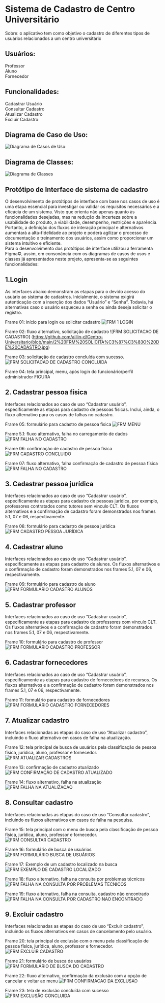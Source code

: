 # Sistema de Cadastro de Centro Universitário

Sobre: o aplicativo tem como objetivo o cadastro de diferentes tipos de usuários relacionados a um centro universitário

## Usuários:
Professor \
Aluno \
Fornecedor 

## Funcionalidades:
Cadastrar Usuário \
Consultar Cadastro \
Atualizar Cadastro \
Excluir Cadastro 

## Diagrama de Caso de Uso:

![Diagrama de Casos de Uso](https://github.com/aillin-d/Centro-Universitario/blob/main/Caso%20de%20Uso.JPG)

## Diagrama de Classes:
![Diagrama de Classes](https://github.com/aillin-d/Centro-Universitario/blob/main/image.png)

## Protótipo de Interface de sistema de cadastro

O desenvolvimento de protótipos de interface com base nos casos de uso é uma etapa essencial para investigar ou validar os requisitos necessários e a eficácia de um sistema. Visto que orienta não apenas quanto às funcionalidades desejadas, mas na redução da incerteza sobre a usabilidade do produto, a viabilidade, desempenho, restrições e aparência. \
Portanto, a definição dos fluxos de interação principal e alternativos aumentará a alta-fidelidade ao projeto e poderá agilizar o processo de documentação e treinamento dos usuários, assim como proporcionar um sistema intuitivo e eficiente. \
Para o desenvolvimento dos protótipos de interface utilizou a ferramenta Figma©, assim, em consonância com os diagramas de casos de usos e classes já apresentados neste projeto, apresenta-se as seguintes funcionalidades: 

## 1.Login
As interfaces abaixo demonstram as etapas para o devido acesso do usuário ao sistema de cadastros. Inicialmente, o sistema exigirá autenticação com a inserção dos dados “Usuário” e “Senha”. Todavia, há alternativas caso o usuário esqueceu a senha ou ainda deseja solicitar o registro. 

Frame 01: início para login ou solicitar cadastro
![FRM 1 LOGIN](https://github.com/aillin-d/Centro-Universitario/blob/main/1%20FRM%20LOGIN.jpg)

Frame 02: fluxo alternativo, solicitação de cadastro
![FRM SOLICITACAO DE CADASTRO] (https://github.com/aillin-d/Centro-Universitario/blob/main/2%20FRM%20SOLICITA%C3%87%C3%83O%20DE%20CADASTRO.jpg)

Frame 03: solicitação de cadastro concluída com sucesso.
![FRM SOLICITACAO DE CADASTRO CONCLUIDA](https://github.com/aillin-d/Centro-Universitario/blob/main/3%20FRM%20SOLICITA%C3%87%C3%83O%20DE%20CADASTRO%20CONCLUIDA.jpg)

Frame 04: tela principal, menu, após login do funcionário/perfil administrador
FIGURA

## 2. Cadastrar pessoa física
Interfaces relacionados ao caso de uso “Cadastrar usuário”, especificamente as etapas para cadastro de pessoas físicas. Inclui, ainda, o fluxo alternativo para os casos de falhas no cadastro. 

Frame 05: formulário para cadastro de pessoa física
![FRM MENU](https://github.com/aillin-d/Centro-Universitario/blob/main/4%20FRM%20MENU.jpg)

Frame 5.1: fluxo alternativo, falha no carregamento de dados
![FRM FALHA NO CADASTRO](https://github.com/aillin-d/Centro-Universitario/blob/main/5.1%20FRM%20FALHA%20CADASTRO%20PF.jpg)

Frame 06: confirmação de cadastro de pessoa física
![FRM CADASTRO CONCLUIDO](https://github.com/aillin-d/Centro-Universitario/blob/main/6.%20FRM%20CADASTRO%20CONCLU%C3%8DDO%20PF.jpg)

Frame 07: fluxo alternativo, falha confirmação de cadastro de pessoa física
![FRM FALHA NO CADASTRO](https://github.com/aillin-d/Centro-Universitario/blob/main/7%20FRM%20FALHA%20NO%20CADASTRO.jpg)

## 3. Cadastrar pessoa jurídica
Interfaces relacionados ao caso de uso “Cadastrar usuário”, especificamente as etapas para cadastro de pessoas jurídica, por exemplo, professores contratados como tutores sem vínculo CLT. Os fluxos alternativos e a confirmação de cadastro foram demonstrados nos frames 5.1, 07 e 06, respectivamente. 

Frame 08: formulário para cadastro de pessoa jurídica
![FRM CADASTRO PESSOA JURÍDICA](https://github.com/aillin-d/Centro-Universitario/blob/main/8%20FRM%20CADASTRO%20PJ.jpg)

## 4. Cadastrar aluno
Interfaces relacionados ao caso de uso “Cadastrar usuário”, especificamente as etapas para cadastro de alunos. Os fluxos alternativos e a confirmação de cadastro foram demonstrados nos frames 5.1, 07 e 06, respectivamente. 

Frame 09: formulário para cadastro de aluno
![FRM FORMULÁRIO CADASTRO ALUNOS](https://github.com/aillin-d/Centro-Universitario/blob/main/9%20FRM%20CADASTRO%20ALUNO.jpg)

## 5. Cadastrar professor
Interfaces relacionados ao caso de uso “Cadastrar usuário”, especificamente as etapas para cadastro de professores com vínculo CLT. Os fluxos alternativos e a confirmação de cadastro foram demonstrados nos frames 5.1, 07 e 06, respectivamente. 

Frame 10: formulário para cadastro de professor
![FRM FORMULÁRIO CADASTRO PROFESSOR](https://github.com/aillin-d/Centro-Universitario/blob/main/10%20FRM%20CADASTRO%20PROFESSOR.jpg)

## 6. Cadastrar fornecedores
Interfaces relacionados ao caso de uso “Cadastrar usuário”, especificamente as etapas para cadastro de fornecedores de recursos. Os fluxos alternativos e a confirmação de cadastro foram demonstrados nos frames 5.1, 07 e 06, respectivamente. 

Frame 11: formulário para cadastro de fornecedores
![FRM FORMULÁRIO CADASTRO FORNECEDORES](https://github.com/aillin-d/Centro-Universitario/blob/main/11%20FRM%20CADASTRO%20FORNECEDOR.jpg)

## 7. Atualizar cadastro
Interfaces relacionadas as etapas do caso de uso “Atualizar cadastro”, incluindo o fluxo alternativo em casos de falha na atualização.

Frame 12: tela principal de busca de usuários pela classificação de pessoa física, jurídica, aluno, professor e fornecedor. 
![FRM ATUALIZAR CADASTROS](https://github.com/aillin-d/Centro-Universitario/blob/main/12%20FRM%20ATUALIZAR%20CADASTRO.jpg)

Frame 13: confirmação de cadastro atualizado
![FRM CONFIRMAÇÃO DE CADASTRO ATUALIZADO](https://github.com/aillin-d/Centro-Universitario/blob/main/13%20FRM%20CADASTRO%20ATUALIZADO.jpg)

Frame 14: fluxo alternativo, falha na atualização
![FRM FALHA NA ATUALIZACAO](https://github.com/aillin-d/Centro-Universitario/blob/main/14%20FRM%20FALHA%20ATUALIZAR%20CADASTRO.jpg)

## 8. Consultar cadastro
Interfaces relacionadas as etapas do caso de uso “Consultar cadastro”, incluindo os fluxos alternativos em casos de falha na pesquisa. 

Frame 15: tela principal com o menu de busca pela classificação de pessoa física, jurídica, aluno, professor e fornecedor. 
![FRM CONSULTAR CADASTRO](https://github.com/aillin-d/Centro-Universitario/blob/main/15%20FRM%20CONSULTAR%20CADASTRO.jpg)

Frame 16: formulário de busca de usuários 
![FRM FORMULÁRIO BUSCA DE USUÁRIOS](https://github.com/aillin-d/Centro-Universitario/blob/main/16%20FRM%20TELA%20DE%20CONSULTA.jpg)

Frame 17: Exemplo de um cadastro localizado na busca
![FRM EXEMPLO DE CADASTRO LOCALIZADO](https://github.com/aillin-d/Centro-Universitario/blob/main/17%20FRM%20TELA%20EXEMPLO%20CONSULTA.jpg)

Frame 18: fluxo alternativo, falha na consulta por problemas técnicos
![FRM FALHA NA CONSULTA POR PROBLEMAS TECNICOS](https://github.com/aillin-d/Centro-Universitario/blob/main/18%20FRM%20FALHA%20CONSULTA%20DE%20CADASTRO.jpg)

Frame 19: fluxo alternativo, falha na consulta, cadastro não encontrado
![FRM FALHA NA CONSULTA POR CADASTRO NAO ENCONTRADO](https://github.com/aillin-d/Centro-Universitario/blob/main/19%20FRM%20CADASTRO%20N%C3%83O%20ENCONTRADO.jpg)

## 9. Excluir cadastro
Interfaces relacionadas as etapas do caso de uso “Excluir cadastro”, incluindo os fluxos alternativos em casos de cancelamento pelo usuário.

Frame 20: tela principal de exclusão com o menu pela classificação de pessoa física, jurídica, aluno, professor e fornecedor. 
![FRM EXCLUIR CADASTRO](https://github.com/aillin-d/Centro-Universitario/blob/main/20%20FRM%20EXCLUIR%20CADASTRO.jpg)

Frame 21: formulário de busca de usuários 
![FRM FORMULÁRIO DE BUSCA DO CADASTRO](https://github.com/aillin-d/Centro-Universitario/blob/main/21%20FRM%20TELA%20EXCLUIR%20CADASTRO.jpg)

Frame 22: fluxo alternativo, confirmação da exclusão com a opção de cancelar e voltar ao menu
![FRM CONFIRMACAO DA EXCLUSAO](https://github.com/aillin-d/Centro-Universitario/blob/main/22%20FRM%20CONFIRMA%C3%87%C3%83O%20DE%20EXCLUS%C3%83O.jpg)

Frame 23: tela de exclusão concluída com sucesso
![FRM EXCLUSÃO CONCLUIDA](https://github.com/aillin-d/Centro-Universitario/blob/main/23%20FRM%20EXCLUS%C3%83O%20CONCLUIDA.jpg)
 
